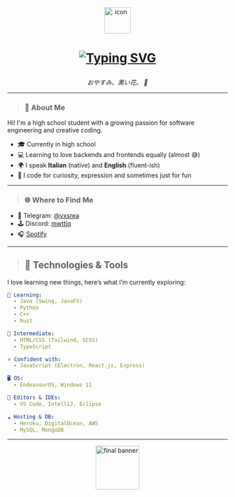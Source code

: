 <div align="center">
  <img src="./assets/icon.png" alt="icon" width="60"/>
  <h1> 
   
   [![Typing SVG](https://readme-typing-svg.demolab.com?font=Tajawal&weight=500&size=50&duration=8000&pause=1000&color=6f2929&center=true&vCenter=true&random=false&width=435&lines=nxjra)](https://git.io/typing-svg) 
  
  </h1>
  <i>おやすみ、黒い花。 🌸</i>
</div>

---

> ### 🧠 About Me

Hi! I'm a high school student with a growing passion for software engineering and creative coding.

- 🎓 Currently in high school
- 💻 Learning to love backends and frontends equally (almost 😅)
- 🌍 I speak **Italian** (native) and **English** (fluent-ish)
- 🌸 I code for curiosity, expression and sometimes just for fun

---

> ### 🌐 Where to Find Me

- 💬 Telegram: [@vxsrea](https://t.me/vxsrea)
- 🕹 Discord: [mwttjq](https://discord.com/users/885982488281878658)
- 🎧 [Spotify](https://open.spotify.com/user/0bbesq3z1jnm8lb5uy8334p8h)

---

> ## 🔧 Technologies & Tools

I love learning new things, here’s what I’m currently exploring:

```yaml
🔹 Learning:
  - Java (Swing, JavaFX)
  - Python
  - C++
  - Rust

🔸 Intermediate:
  - HTML/CSS (Tailwind, SCSS)
  - TypeScript

⭐ Confident with:
  - JavaScript (Electron, React.js, Express)

🖥 OS:
  - EndeavourOS, Windows 11

🧠 Editors & IDEs:
  - VS Code, IntelliJ, Eclipse

☁️ Hosting & DB:
  - Heroku, DigitalOcean, AWS
  - MySQL, MongoDB
```
<hr>
<p align="center">
  <img src="https://i.pinimg.com/originals/bf/f8/cd/bff8cd6ee61ad3be777e3d48c6fdfd7d.gif" alt="final banner" width="100px" height="auto"/>
</p>

